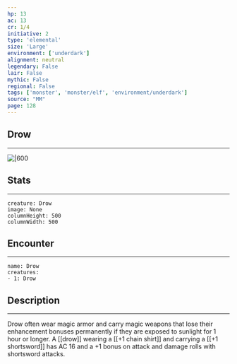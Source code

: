 ```yaml
---
hp: 13
ac: 13
cr: 1/4
initiative: 2
type: 'elemental'    
size: 'Large'
environment: ['underdark']
alignment: neutral
legendary: False
lair: False
mythic: False
regional: False
tags: ['monster', 'monster/elf', 'environment/underdark']
source: "MM"
page: 128
---
```


## Drow
---

![|600](D:/Program%20Files/5e.tools/img/bestiary/MM/Drow.jpg)

## Stats
---

```statblock
creature: Drow
image: None
columnHeight: 500
columnWidth: 500
```

## Encounter
---

```encounter-table
name: Drow
creatures:
- 1: Drow
```

## Description
---


Drow often wear magic armor and carry magic weapons that lose their enhancement bonuses permanently if they are exposed to sunlight for 1 hour or longer.
A [[drow]] wearing a [[+1 chain shirt]] and carrying a [[+1 shortsword]] has AC 16 and a +1 bonus on attack and damage rolls with shortsword attacks.



